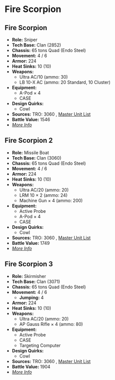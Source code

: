 # Fire Scorpion 

## Fire Scorpion 

- **Role:** Sniper 
- **Tech Base:** Clan (2852) 
- **Chassis:** 65 tons Quad (Endo Steel) 
- **Movement:** 4 / 6 
- **Armor:** 224 
- **Heat Sinks:** 10 (10) 
- **Weapons:** 
  - Ultra AC/10 (ammo: 30) 
  - LB 10-X AC (ammo: 20 Standard, 10 Cluster) 
- **Equipment:** 
  - A-Pod × 4 
  - CASE 
- **Design Quirks:** 
  - Cowl 
- **Sources:** TRO: 3060 , [Master Unit List](http://masterunitlist.info/Unit/Details/1071) 
- **Battle Value:** 1546 
- [*More Info*](fire_scorpion/fire_scorpion.md) 

## Fire Scorpion 2 

- **Role:** Missile Boat 
- **Tech Base:** Clan (3060) 
- **Chassis:** 65 tons Quad (Endo Steel) 
- **Movement:** 4 / 6 
- **Armor:** 224 
- **Heat Sinks:** 10 (10) 
- **Weapons:** 
  - Ultra AC/20 (ammo: 20) 
  - LRM 10 × 2 (ammo: 24) 
  - Machine Gun × 4 (ammo: 200) 
- **Equipment:** 
  - Active Probe 
  - A-Pod × 4 
  - CASE 
- **Design Quirks:** 
  - Cowl 
- **Sources:** TRO: 3060 , [Master Unit List](http://masterunitlist.info/Unit/Details/1072) 
- **Battle Value:** 1749 
- [*More Info*](fire_scorpion/fire_scorpion_2.md) 

## Fire Scorpion 3 

- **Role:** Skirmisher 
- **Tech Base:** Clan (3071) 
- **Chassis:** 65 tons Quad (Endo Steel) 
- **Movement:** 4 / 6 
  - **Jumping:** 4 
- **Armor:** 224 
- **Heat Sinks:** 10 (10) 
- **Weapons:** 
  - Ultra AC/20 (ammo: 20) 
  - AP Gauss Rifle × 4 (ammo: 80) 
- **Equipment:** 
  - Active Probe 
  - CASE 
  - Targeting Computer 
- **Design Quirks:** 
  - Cowl 
- **Sources:** TRO: 3060 , [Master Unit List](http://masterunitlist.info/Unit/Details/1073) 
- **Battle Value:** 1904 
- [*More Info*](fire_scorpion/fire_scorpion_3.md) 

